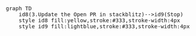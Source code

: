 <pre class="mermaid">
graph TD
    id8(3.Update the Open PR in stackblitz)-->id9(Stop)
    style id8 fill:yellow,stroke:#333,stroke-width:4px
    style id9 fill:lightblue,stroke:#333,stroke-width:4px
</pre>
